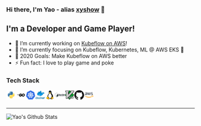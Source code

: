 ### Hi there, I'm Yao - alias [xyshow][linkedin] 👋

## I'm a Developer and Game Player! 
- 🔭 I’m currently working on [Kubeflow on AWS][kubeflowwebsite]!
- 🌱 I’m currently focusing on Kubeflow, Kubernetes, ML @ AWS EKS 🤣
- 🥅 2020 Goals: Make Kubeflow on AWS better
- ⚡ Fun fact: I love to play game and poke

### Tech Stack
<img align="left" alt="Python" width="26px" src="https://raw.githubusercontent.com/github/explore/master/topics/python/python.png" />
<img align="left" alt="Golang" width="26px" src="https://raw.githubusercontent.com/github/explore/master/topics/go/go.png" />
<img align="left" alt="Kubernetes" width="26px" src="https://raw.githubusercontent.com/github/explore/master/topics/kubernetes/kubernetes.png" />
<img align="left" alt="Docker" width="26px" src="https://raw.githubusercontent.com/github/explore/master/topics/docker/docker.png" />
<img align="left" alt="Linux" width="26px" src="https://raw.githubusercontent.com/github/explore/master/topics/linux/linux.png" />
<img align="left" alt="Bash" width="26px" src="https://raw.githubusercontent.com/github/explore/master/topics/bash/bash.png" />
<img align="left" alt="Vim" width="26px" src="https://raw.githubusercontent.com/github/explore/master/topics/vim/vim.png" />
<img align="left" alt="GitHub" width="26px" src="https://raw.githubusercontent.com/github/explore/master/topics/github/github.png" />
<img align="left" alt="AWS" width="26px" src="https://raw.githubusercontent.com/github/explore/master/topics/aws/aws.png" />

<br />
<br />

---

<img align="left" alt="Yao's Github Stats" src="https://github-readme-stats.vercel.app/api?username=PatrickXYS&show_icons=true&hide_border=true" />

[kubeflowwebsite]: https://github.com/kubeflow 
[linkedin]: https://www.linkedin.com/in/yao-chuck-xiao-6639a4167/